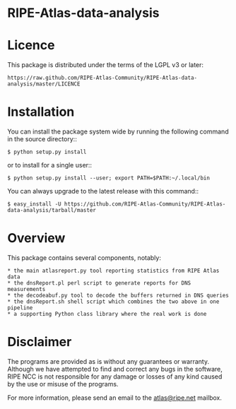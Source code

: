 RIPE-Atlas-data-analysis
========================


Licence
=======
This package is distributed under the terms of the LGPL v3 or later:

    https://raw.github.com/RIPE-Atlas-Community/RIPE-Atlas-data-analysis/master/LICENCE

Installation
============

You can install the package system wide by running the following command in 
the source directory::

    $ python setup.py install

or to install for a single user::

    $ python setup.py install --user; export PATH=$PATH:~/.local/bin

You can always upgrade to the latest release with this command::

    $ easy_install -U https://github.com/RIPE-Atlas-Community/RIPE-Atlas-data-analysis/tarball/master

Overview
========
This package contains several components, notably:

    * the main atlasreport.py tool reporting statistics from RIPE Atlas data 
    * the dnsReport.pl perl script to generate reports for DNS measurements
    * the decodeabuf.py tool to decode the buffers returned in DNS queries
    * the dnsReport.sh shell script which combines the two above in one pipeline
    * a supporting Python class library where the real work is done


Disclaimer
==========
The programs are provided as is without any guarantees or warranty. Although
we have attempted to find and correct any bugs in the software, RIPE NCC is
not responsible for any damage or losses of any kind caused by the use or misuse
of the programs.

For more information, please send an email to the atlas@ripe.net mailbox.
